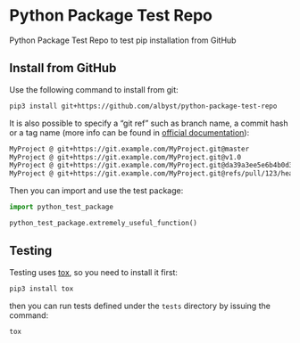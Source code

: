 # Python Package Test Repo
Python Package Test Repo to test pip installation from GitHub

## Install from GitHub
Use the following command to install from git:

```bash
pip3 install git+https://github.com/albyst/python-package-test-repo
```

It is also possible to specify a “git ref” such as branch name, a commit hash or a tag name (more info can be found in [official documentation](https://pip.pypa.io/en/stable/topics/vcs-support/#vcs-support)):

```bash
MyProject @ git+https://git.example.com/MyProject.git@master
MyProject @ git+https://git.example.com/MyProject.git@v1.0
MyProject @ git+https://git.example.com/MyProject.git@da39a3ee5e6b4b0d3255bfef95601890afd80709
MyProject @ git+https://git.example.com/MyProject.git@refs/pull/123/head
```

Then you can import and use the test package:

```python
import python_test_package

python_test_package.extremely_useful_function()
```

## Testing
Testing uses [tox](https://tox.wiki/en/latest/), so you need to install it first:

```bash
pip3 install tox
```

then you can run tests defined under the ```tests``` directory by issuing the command:

```bash
tox
```
